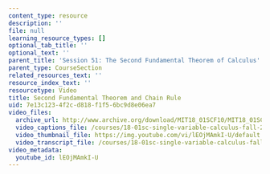 ```yaml
---
content_type: resource
description: ''
file: null
learning_resource_types: []
optional_tab_title: ''
optional_text: ''
parent_title: 'Session 51: The Second Fundamental Theorem of Calculus'
parent_type: CourseSection
related_resources_text: ''
resource_index_text: ''
resourcetype: Video
title: Second Fundamental Theorem and Chain Rule
uid: 7e13c123-4f2c-d818-f1f5-6bc9d8e06ea7
video_files:
  archive_url: http://www.archive.org/download/MIT18_01SCF10/MIT18_01SCF10Rec_40a_300k.mp4
  video_captions_file: /courses/18-01sc-single-variable-calculus-fall-2010/9919f9ddefe35671b836423810f635f0_lEOjMAmkI-U.vtt
  video_thumbnail_file: https://img.youtube.com/vi/lEOjMAmkI-U/default.jpg
  video_transcript_file: /courses/18-01sc-single-variable-calculus-fall-2010/d8eea6d5d5d2d0ce4298a68a2b5d5274_lEOjMAmkI-U.pdf
video_metadata:
  youtube_id: lEOjMAmkI-U
---
```

